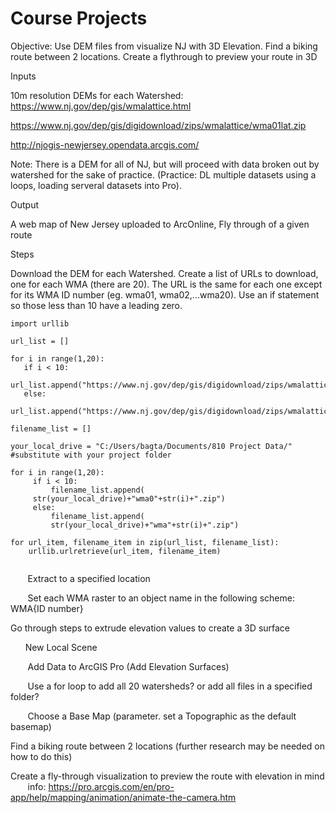 # Course Projects

Objective: Use DEM files from visualize NJ with 3D Elevation. Find a biking route between 2 locations. Create a flythrough to preview your route in 3D

Inputs

10m resolution DEMs for each Watershed: https://www.nj.gov/dep/gis/wmalattice.html

https://www.nj.gov/dep/gis/digidownload/zips/wmalattice/wma01lat.zip 

http://njogis-newjersey.opendata.arcgis.com/

Note: There is a DEM for all of NJ, but will proceed with data broken out by watershed for the sake of practice. (Practice: DL multiple datasets using a loops, loading serveral datasets into Pro). 



Output

A web map of New Jersey uploaded to ArcOnline, Fly through of a given route



Steps

Download the DEM for each Watershed. Create a list of URLs to download, one for each WMA (there are 20). The URL is the same for each one except for its WMA ID number (eg. wma01, wma02,...wma20). Use an if statement so those less than 10 have a leading zero.
```
import urllib

url_list = []

for i in range(1,20):
   if i < 10:
       url_list.append("https://www.nj.gov/dep/gis/digidownload/zips/wmalattice/wma0"+str(i)+"lat.zip")
   else:
       url_list.append("https://www.nj.gov/dep/gis/digidownload/zips/wmalattice/wma"+str(i)+"lat.zip")
       
filename_list = []

your_local_drive = "C:/Users/bagta/Documents/810 Project Data/" #substitute with your project folder

for i in range(1,20):
     if i < 10:
         filename_list.append(
	 str(your_local_drive)+"wma0"+str(i)+".zip")
     else:  
         filename_list.append(
         str(your_local_drive)+"wma"+str(i)+".zip")

for url_item, filename_item in zip(url_list, filename_list): 
    urllib.urlretrieve(url_item, filename_item)


```

&nbsp;&nbsp;&nbsp;&nbsp;&nbsp;&nbsp; Extract to a specified location 

&nbsp;&nbsp;&nbsp;&nbsp;&nbsp;&nbsp; Set each WMA raster to an object name in the following scheme: WMA{ID number}

Go through steps to extrude elevation values to create a 3D surface 

&nbsp;&nbsp;&nbsp;&nbsp;&nbsp;&nbsp;New Local Scene

&nbsp;&nbsp;&nbsp;&nbsp;&nbsp;&nbsp; Add Data to ArcGIS Pro (Add Elevation Surfaces)

&nbsp;&nbsp;&nbsp;&nbsp;&nbsp;&nbsp; Use a for loop to add all 20 watersheds? or add all files in a specified folder?

&nbsp;&nbsp;&nbsp;&nbsp;&nbsp;&nbsp; Choose a Base Map (parameter. set a Topographic as the default basemap)

Find a biking route between 2 locations (further research may be needed on how to do this)

Create a fly-through visualization to preview the route with elevation in mind 
&nbsp;&nbsp;&nbsp;&nbsp;&nbsp;&nbsp; info: https://pro.arcgis.com/en/pro-app/help/mapping/animation/animate-the-camera.htm
	
	
